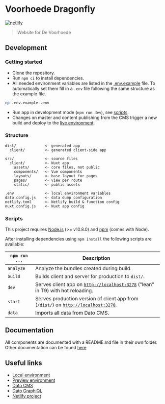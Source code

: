 # Voorhoede Dragonfly
[![netlify](https://tinyshields.dev/netlify/78ad00d3-2f77-483e-a470-29984085a443.svg)](https://app.netlify.com/sites/voorhoede-dragonfly/overview)

> Website for De Voorhoede

## Development

### Getting started

* Clone the repository.
* Run `npm ci` to install dependencies.
* All needed environment variables are listed in the [.env.example](.env.example) file. To automatically set them fill in a `.env` file following the same structure as the example file.
```sh
cp .env.example .env
```
* Run app in development mode (`npm run dev`), see [scripts](#scripts).
* Changes on master and content publishing from the CMS trigger a new build and deploy to the [live environment](https://voorhoede-dragonfly.netlify.com).

### Structure

```
dist/             <- generated app
  client/         <- generated client-side app

src/              <- source files
  client/         <- Nuxt app
    assets/       <- core files, not public
    components/   <- Vue components
    layouts/      <- base layout for pages
    pages/        <- view per route
    static/       <- public assets

.env              <- local environment variables
dato.config.js    <- data dump configuration
netlify.toml      <- Netlify build & function config
nuxt.config.js    <- Nuxt app config
```

### Scripts

This project requires [Node.js](http://nodejs.org/) (>= v10.8.0) and
[npm](https://npmjs.org/) (comes with Node).

After installing dependencies using `npm install` the following scripts are
available:

`npm run ...` | Description
---|---
`analyze` | Analyze the bundles created during build.
`build` | Builds client and server for production to `dist/`.
`dev` | Serves client app on [`http://localhost:3278`](http://localhost:3278) ("lean" in T9) with hot reloading.
`start` | Serves production version of client app from (`/dist/`) on [`http://localhost:3278`](http://localhost:3278).
`data` | Imports all data from Dato CMS.

## Documentation

All components are documented with a README.md file in their own folder.
Other documentation can be found [here](_docs/)

## Useful links

* [Local environment](http://localhost:3278)
* [Preview environment](https://voorhoede-dragonfly.netlify.com)
* [Dato CMS](https://voorhoede-dragonfly-cms.admin.datocms.com/editor)
* [Dato GraphiQL](https://graphql.datocms.com/graphiql)
* [Netlify project](https://app.netlify.com/sites/voorhoede-dragonfly/overview)
